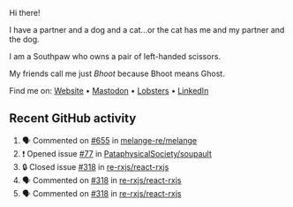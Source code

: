 Hi there!

I have a partner and a dog and a cat...or the cat has me and my partner and the dog.

I am a Southpaw who owns a pair of left-handed scissors.

My friends call me just *Bhoot* because Bhoot means Ghost.

Find me on: [Website](https://bhoot.dev) • [Mastodon](https://functional.cafe/@bhoot) • [Lobsters](https://lobste.rs/~bhoot) • [LinkedIn](https://linkedin.com/in/jbhoot)

## Recent GitHub activity

<!--START_SECTION:activity-->
1. 🗣 Commented on [#655](https://github.com/melange-re/melange/issues/655#issuecomment-2475465723) in [melange-re/melange](https://github.com/melange-re/melange)
2. ❗ Opened issue [#77](https://github.com/PataphysicalSociety/soupault/issues/77) in [PataphysicalSociety/soupault](https://github.com/PataphysicalSociety/soupault)
3. 🔒 Closed issue [#318](https://github.com/re-rxjs/react-rxjs/issues/318) in [re-rxjs/react-rxjs](https://github.com/re-rxjs/react-rxjs)
4. 🗣 Commented on [#318](https://github.com/re-rxjs/react-rxjs/issues/318#issuecomment-2429744680) in [re-rxjs/react-rxjs](https://github.com/re-rxjs/react-rxjs)
5. 🗣 Commented on [#318](https://github.com/re-rxjs/react-rxjs/issues/318#issuecomment-2423788776) in [re-rxjs/react-rxjs](https://github.com/re-rxjs/react-rxjs)
<!--END_SECTION:activity-->
